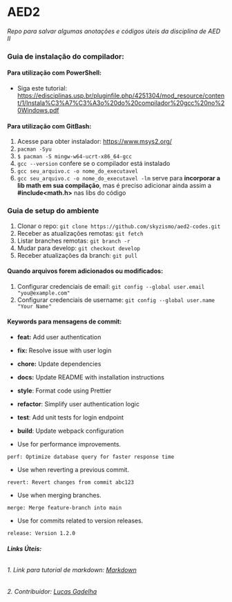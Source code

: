 # AED2

*Repo para salvar algumas anotações e códigos úteis da disciplina de AED II*

### Guia de instalação do compilador:

#### Para utilização com PowerShell:

- Siga este tutorial: https://edisciplinas.usp.br/pluginfile.php/4251304/mod_resource/content/1/Instala%C3%A7%C3%A3o%20do%20compilador%20gcc%20no%20Windows.pdf

#### Para utilização com GitBash:

1. Acesse para obter instalador: https://www.msys2.org/
2. `pacman -Syu`
3. `$ pacman -S mingw-w64-ucrt-x86_64-gcc`
4. `gcc --version` confere se o compilador está instalado
5. `gcc seu_arquivo.c -o nome_do_executavel`
6. `gcc seu_arquivo.c -o nome_do_executavel -lm` serve para **incorporar a lib math em sua compilação**, mas é preciso adicionar ainda assim a **#include<math.h>** nas libs do código

### Guia de setup do ambiente

1. Clonar o repo: `git clone https://github.com/skyzismo/aed2-codes.git`
2. Receber as atualizações remotas: `git fetch`
3. Listar branches remotas: `git branch -r`
4. Mudar para develop: `git checkout develop`
5. Receber atualizações da branch: `git pull`

#### Quando arquivos forem adicionados ou modificados:

1. Configurar credenciais de email: `git config --global user.email "you@example.com"`
2. Configurar credenciais de username: `git config --global user.name "Your Name"`

#### Keywords para mensagens de commit:

- **feat:** Add user authentication

- **fix:** Resolve issue with user login

- **chore:** Update dependencies

- **docs:** Update README with installation instructions

- **style**: Format code using Prettier

- **refactor**: Simplify user authentication logic

- **test**: Add unit tests for login endpoint

- **build**: Update webpack configuration

- Use for performance improvements.

```plaintext
perf: Optimize database query for faster response time
```

- Use when reverting a previous commit.

```plaintext
revert: Revert changes from commit abc123
```

- Use when merging branches.

```plaintext
merge: Merge feature-branch into main
```

- Use for commits related to version releases.

```plaintext
release: Version 1.2.0
```
###### **Links Úteis:**
###### 1. Link para tutorial de markdown: [Markdown](https://commonmark.org/help/tutorial/)

###### 2. Contribuidor: [Lucas Gadelha](https://www.linkedin.com/in/lucas-gadelha-me/)

